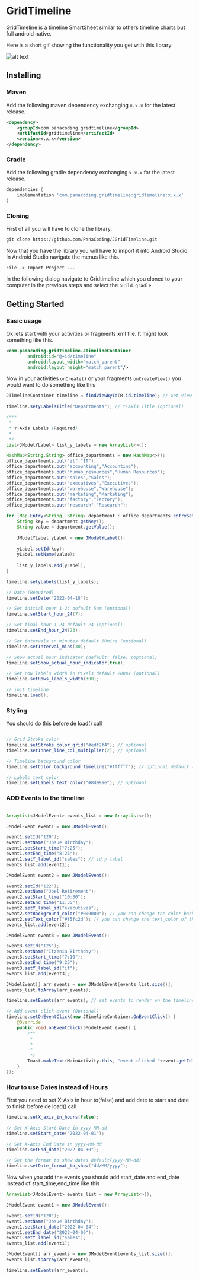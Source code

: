 GridTimeline
===============
GridTimeline is a timeline SmartSheet similar to others timeline charts but full android native.


Here is a short gif showing the functionality you get with this library:

![alt text](https://github.com/PanaCoding/JGridTimeline/blob/main/demo.gif "Demo gif")


Installing
---------------
### Maven
Add the following maven dependency exchanging `x.x.x` for the latest release.

```XML
<dependency>
    <groupId>com.panacoding.gridtimeline</groupId>
    <artifactId>gridtimeline</artifactId>
    <version>x.x.x</version>
</dependency>
```

### Gradle
Add the following gradle dependency exchanging `x.x.x` for the latest release.
```groovy
dependencies {
    implementation 'com.panacoding.gridtimeline:gridtimeline:x.x.x'
}
```

### Cloning
First of all you will have to clone the library.
```shell
git clone https://github.com/PanaCoding/JGridTimeline.git
```

Now that you have the library you will have to import it into Android Studio.
In Android Studio navigate the menus like this.
```
File -> Import Project ...
```
In the following dialog navigate to Gridtimeline which you cloned to your computer in the previous steps and select the `build.gradle`.

Getting Started
---------------
### Basic usage

Ok lets start with your activities or fragments xml file. It might look something like this.
```xml
<com.panacoding.gridtimeline.JTimelineContainer
        android:id="@+id/timeline"
        android:layout_width="match_parent"
        android:layout_height="match_parent"/>
```

Now in your activities `onCreate()` or your fragments `onCreateView()` you would want to do something like this
```java
JTimelineContainer timeline = findViewById(R.id.timeline); // Get View timeline

timeline.setyLabelsTitle("Departments"); // Y-Axis Title (optional)

/***
 *
 * Y-Axis Labels (Required)
 *
 */
List<JModelYLabel> list_y_labels = new ArrayList<>();

HashMap<String,String> office_departments = new HashMap<>();
office_departments.put("it","IT");
office_departments.put("accounting","Accounting");
office_departments.put("human_resources","Human Resources");
office_departments.put("sales","Sales");
office_departments.put("executives","Executives");
office_departments.put("warehouse","Warehouse");
office_departments.put("marketing","Marketing");
office_departments.put("factory","Factory");
office_departments.put("research","Research");

for (Map.Entry<String, String> department : office_departments.entrySet()) {
    String key = department.getKey();
    String value = department.getValue();
    
    JModelYLabel yLabel = new JModelYLabel();
    
    yLabel.setId(key);
    yLabel.setName(value);
    
    list_y_labels.add(yLabel);
}

timeline.setyLabels(list_y_labels);

// Date (Required)
timeline.setDate("2022-04-18");

// Set initial hour 1-24 default 5am (optional)
timeline.setStart_hour_24(7);

// Set final hour 1-24 default 24 (optional)
timeline.setEnd_hour_24(23);

// Set intervals in minutes default 60mins (optional)
timeline.setInterval_mins(30);

// Show actual hour indicator (default: false) (optional)
timeline.setShow_actual_hour_indicator(true);

// Set row labels width in Pixels default 200px (optional)
timeline.setRows_labels_width(300);

// init timeline
timeline.load();
```

### Styling

You should do this before de load() call
```java

// Grid Stroke color
timeline.setStroke_color_grid("#edf2f4"); // optional
timeline.setInner_line_col_multiplier(2); // optional

// Timeline background color
timeline.setColor_background_timeline("#ffffff"); // optional default white

// Labels text color
timeline.setLabels_text_color("#8d99ae"); // optional

```

### ADD Events to the timeline
```java

ArrayList<JModelEvent> events_list = new ArrayList<>();

JModelEvent event1 = new JModelEvent();

event1.setId("120");
event1.setName("Josue Birthday");
event1.setStart_time("7:25");
event1.setEnd_time("8:25");
event1.setY_label_id("sales"); // id y label
events_list.add(event1);

JModelEvent event2 = new JModelEvent();

event2.setId("122");
event2.setName("Joel Retirement");
event2.setStart_time("10:30");
event2.setEnd_time("11:35");
event2.setY_label_id("executives");
event2.setBackground_color("#000000"); // you can change the color background of the event
event2.setText_color("#f5fc2d"); // you can change the text_color of the event
events_list.add(event2);

JModelEvent event3 = new JModelEvent();

event3.setId("125");
event3.setName("Itzenia Birthday");
event3.setStart_time("7:10");
event3.setEnd_time("9:25");
event3.setY_label_id("it");
events_list.add(event3);

JModelEvent[] arr_events = new JModelEvent[events_list.size()];
events_list.toArray(arr_events);

timeline.setEvents(arr_events); // set events to render on the timeline

// Add event click event (Optional)
timeline.setOnEventClick(new JTimelineContainer.OnEventClick() {
    @Override
    public void onEventClick(JModelEvent event) {
        /**
         *
         *
         *
         */
        Toast.makeText(MainActivity.this, "event clicked "+event.getId(), Toast.LENGTH_SHORT).show();
    }
});


```


### How to use Dates instead of Hours

First you need to set X-Axis in hour to(false) and add date to start and date to finish before de load() call
```java
timeline.setX_axis_in_hours(false);

// Set X-Axis Start Date in yyyy-MM-dd
timeline.setStart_date("2022-04-01");

// Set X-Axis End Date in yyyy-MM-dd
timeline.setEnd_date("2022-04-30");

// Set the format to show dates default(yyyy-MM-dd)
timeline.setDate_format_to_show("dd/MM/yyyy");
```

Now when you add the events you should add start_date and end_date instead of start_time,end_time like this
```java
ArrayList<JModelEvent> events_list = new ArrayList<>();

JModelEvent event1 = new JModelEvent();

event1.setId("120");
event1.setName("Josue Birthday");
event1.setStart_date("2022-04-04");
event1.setEnd_date("2022-04-06");
event1.setY_label_id("sales");
events_list.add(event1);

JModelEvent[] arr_events = new JModelEvent[events_list.size()];
events_list.toArray(arr_events);

timeline.setEvents(arr_events);
```

